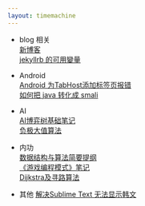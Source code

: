 ```yaml
---
layout: timemachine
---
```

 * blog 相关  
[新博客](../sample/2017/04/06/new-blog)  
[jekyllrb 的可用變量](../jekyllrb/2017/04/06/jekyllrb-variables)  

 * Android  
[Android 为TabHost添加标签页报错](../android/2017/04/07/android-tabhost-error)  
[如何把 java 转化成 smali](../android/2017/04/12/java-to-smali)  

 * AI  
[AI博弈树基础笔记](../ai/2017/04/11/ai-basement)  
[负极大值算法](../ai/2017/04/24/negamax)  

 * 内功  
[数据结构与算法简要提纲](../internal-strength/2017/04/18/data-structures-brief)  
[《游戏编程模式》笔记](../internal-strength/2017/04/20/game-programming-patterns)  
[Dijkstra及寻路算法](../internal-strength/2017/04/26/dijkstra_algorithm)  

 * 其他
[解决Sublime Text 无法显示韩文](../others/2017/08/29/sublime)  
